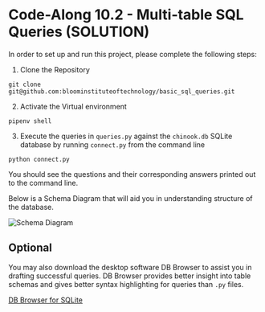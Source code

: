 # Code-Along 10.2 - Multi-table SQL Queries (SOLUTION)

In order to set up and run this project, please complete the following steps:

1) Clone the Repository

`git clone git@github.com:bloominstituteoftechnology/basic_sql_queries.git`

2) Activate the Virtual environment

`pipenv shell`

3) Execute the queries in `queries.py` against the `chinook.db` SQLite database by running `connect.py` from the command line

`python connect.py`

You should see the questions and their corresponding answers printed out to the command line.

Below is a Schema Diagram that will aid you in understanding structure of the database.

![Schema Diagram](https://www.sqlitetutorial.net/wp-content/uploads/2015/11/sqlite-sample-database-color.jpg)

## Optional

You may also download the desktop software DB Browser to assist you in drafting successful queries. DB Browser provides better insight into table schemas and gives better syntax highlighting for queries than `.py` files.

[DB Browser for SQLite](https://sqlitebrowser.org/dl/)
